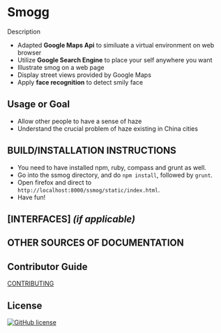 # Smogg

Description
* Adapted **Google Maps Api** to similuate a virtual environment on web browser
* Utilize **Google Search Engine** to place your self anywhere you want
* Illustrate smog on a web page
* Display street views provided by Google Maps
* Apply **face recognition** to detect smily face



## Usage or Goal
* Allow other people to have a sense of haze
* Understand the crucial problem of haze existing in China cities

## BUILD/INSTALLATION INSTRUCTIONS
* You need to have installed npm, ruby, compass and grunt as well.
* Go into the ssmog directory, and do `npm install`, followed by `grunt`.
* Open firefox and direct to `http://localhost:8000/ssmog/static/index.html`.
* Have fun!

## [INTERFACES] _(if applicable)_ 

## OTHER SOURCES OF DOCUMENTATION

## Contributor Guide

[CONTRIBUTING](CONTRIBUTING.md)

## License
[![GitHub license](https://img.shields.io/github/license/mashape/apistatus.svg)](https://opensource.org/licenses/MIT)
